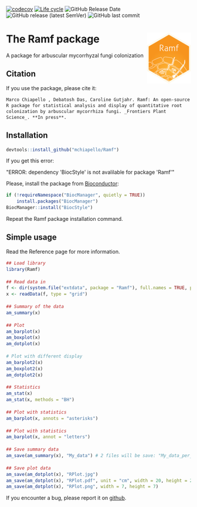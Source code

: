 [![codecov](https://codecov.io/gh/mchiapello/Ramf/branch/master/graph/badge.svg)](https://codecov.io/gh/mchiapello/Ramf)
[![Life cycle](https://img.shields.io/badge/lifecycle-stable-brightgreen.svg)](https://www.tidyverse.org/lifecycle/)
![GitHub Release Date](https://img.shields.io/github/release-date/mchiapello/Ramf?style=plastic)
![GitHub release (latest SemVer)](https://img.shields.io/github/v/release/mchiapello/Ramf?sort=semver&style=plastic)
![GitHub last commit](https://img.shields.io/github/last-commit/mchiapello/Ramf?style=plastic)


# The **Ramf** package <img src="man/figures/logo.png" align="right" alt="" width="120" />
A package for arbuscular mycorrhyzal fungi colonization

## Citation
If you use the package, please cite it:

```
Marco Chiapello , Debatosh Das, Caroline Gutjahr. Ramf: An open-source R package for statistical analysis and display of quantitative root colonization by arbuscular mycorrhiza fungi. _Frontiers Plant Science_. **In press**.
```

## Installation
```r
devtools::install_github("mchiapello/Ramf")
```

If you get this error:

"ERROR: dependency 'BiocStyle' is not avalilable for package 'Ramf'"

Please, install the package from [Bioconductor](http://bioconductor.org/):

```r
if (!requireNamespace("BiocManager", quietly = TRUE))
    install.packages("BiocManager")
BiocManager::install("BiocStyle")
```

Repeat the Ramf package installation command.

## Simple usage
Read the Reference page for more information.


```r
## Load library
library(Ramf)

## Read data in
f <- dir(system.file("extdata", package = "Ramf"), full.names = TRUE, pattern = "grid.csv")
x <- readData(f, type = "grid")

## Summary of the data
am_summary(x)

## Plot
am_barplot(x)
am_boxplot(x)
am_dotplot(x)

# Plot with different display
am_barplot2(x)
am_boxplot2(x)
am_dotplot2(x)

## Statistics
am_stat(x)
am_stat(x, methods = "BH")

## Plot with statistics
am_barplot(x, annots = "asterisks")

## Plot with statistics
am_barplot(x, annot = "letters")

## Save summary data
am_save(am_summary(x), "My_data") # 2 files will be save: "My_data_per_Sample.csv" and "My_data_per_Replicate.csv"

## Save plot data
am_save(am_dotplot(x), "RPlot.jpg")
am_save(am_dotplot(x), "RPlot.pdf", unit = "cm", width = 20, height = 20, dpi = 300) # set image unit, dimention and quality
am_save(am_dotplot(x), "RPlot.png", width = 7, height = 7)
```



If you encounter a bug, please report it on [github](https://github.com/mchiapello/Ramf/issues).

